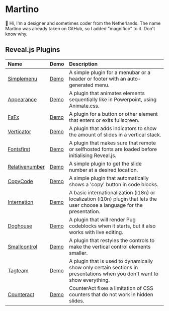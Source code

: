 # Martino


👋 Hi, I'm a designer and sometimes coder from the Netherlands. The name Martino was already taken on GitHub, so I added "magnifico" to it. Don't know why.


## Reveal.js Plugins

|Name|Demo|Description|
|:------------- |:------------- |:-------------|
| [Simplemenu](https://github.com/martinomagnifico/reveal.js-simplemenu) | [Demo](https://martinomagnifico.github.io/reveal.js-simplemenu/demo.html) | A simple plugin for a menubar or a header or footer with an auto-generated menu. |
| [Appearance](https://github.com/martinomagnifico/reveal.js-appearance) | [Demo](https://martinomagnifico.github.io/reveal.js-appearance/demo.html) | A plugin that animates elements sequentially like in Powerpoint, using Animate.css. |
| [FsFx](https://github.com/Martinomagnifico/reveal.js-fsfx) | [Demo](https://martinomagnifico.github.io/reveal.js-fsfx/demo.html) | A plugin for a button or other element that enters or exits fullscreen. |
| [Verticator](https://github.com/Martinomagnifico/reveal.js-verticator) | [Demo](https://martinomagnifico.github.io/reveal.js-verticator/demo.html) | A plugin that adds indicators to show the amount of slides in a vertical stack. |
| [Fontsfirst](https://github.com/Martinomagnifico/reveal.js-fontsfirst) | [Demo](https://martinomagnifico.github.io/reveal.js-fontsfirst/demo.html) | A plugin that makes sure that remote or selfhosted fonts are loaded before initialising Reveal.js. |
| [Relativenumber](https://github.com/martinomagnifico/reveal.js-relativenumber) | [Demo](https://martinomagnifico.github.io/reveal.js-relativenumber/demo.html) | A simple plugin to get the slide number at a desired location. |
| [CopyCode](https://github.com/Martinomagnifico/reveal.js-copycode) | [Demo](https://martinomagnifico.github.io/reveal.js-copycode/demo.html) | A simple plugin that automatically shows a 'copy' button in code blocks. |
| [Internation](https://github.com/Martinomagnifico/reveal.js-internation) | [Demo](https://martinomagnifico.github.io/reveal.js-internation/demo.html) | A basic internationalization (i18n) or localization (i10n) plugin that lets the user choose a language for the presentation. |
| [Doghouse](https://github.com/Martinomagnifico/reveal.js-doghouse) | [Demo](https://martinomagnifico.github.io/reveal.js-doghouse/demo.html) | A plugin that will render Pug codeblocks when it starts, but it also works with live editing. |
| [Smallcontrol](https://github.com/Martinomagnifico/reveal.js-smallcontrol) | [Demo](https://martinomagnifico.github.io/reveal.js-smallcontrol/demo.html) | A plugin that restyles the controls to make the vertical control elements smaller. |
| [Tagteam](https://github.com/Martinomagnifico/reveal.js-tagteam) | [Demo](https://martinomagnifico.github.io/reveal.js-tagteam/demo.html) | A plugin that is used to dynamically show only certain sections in presentations when you don't want to show everything. |
| [Counteract](https://github.com/Martinomagnifico/reveal.js-counteract) | [Demo](https://martinomagnifico.github.io/reveal.js-counteract/demo.html) | CounterAct fixes a limitation of CSS counters that do not work in hidden slides. |

